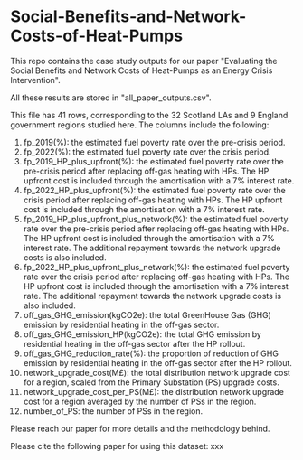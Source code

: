 # Social-Benefits-and-Network-Costs-of-Heat-Pumps 

This repo contains the case study outputs for our paper "Evaluating the Social Benefits and Network Costs of Heat-Pumps as an Energy Crisis Intervention". 

All these results are stored in "all_paper_outputs.csv".

This file has 41 rows, corresponding to the 32 Scotland LAs and 9 England government regions studied here. The columns include the following: 
1. fp\_2019(\%): the estimated fuel poverty rate over the pre-crisis period.
2. fp\_2022(\%): the estimated fuel poverty rate over the crisis period.
3. fp\_2019\_HP\_plus\_upfront(\%): the estimated fuel poverty rate over the pre-crisis period after replacing off-gas heating with HPs. The HP upfront cost is included through the amortisation with a 7\% interest rate.
4. fp\_2022\_HP\_plus\_upfront(\%): the estimated fuel poverty rate over the crisis period after replacing off-gas heating with HPs. The HP upfront cost is included through the amortisation with a 7\% interest rate.
5. fp\_2019\_HP\_plus\_upfront\_plus\_network(\%): the estimated fuel poverty rate over the pre-crisis period after replacing off-gas heating with HPs. The HP upfront cost is included through the amortisation with a 7\% interest rate. The additional repayment towards the network upgrade costs is also included.
6. fp\_2022\_HP\_plus\_upfront\_plus\_network(\%): the estimated fuel poverty rate over the crisis period after replacing off-gas heating with HPs. The HP upfront cost is included through the amortisation with a 7\% interest rate. The additional repayment towards the network upgrade costs is also included.
7. off\_gas\_GHG\_emission(kgCO2e): the total GreenHouse Gas (GHG) emission by residential heating in the off-gas sector.
8. off\_gas\_GHG\_emission\_HP(kgCO2e): the total GHG emission by residential heating in the off-gas sector after the HP rollout.
9. off\_gas\_GHG\_reduction\_rate(\%): the proportion of reduction of GHG emission by residential heating in the off-gas sector after the HP rollout.
10. network\_upgrade\_cost(M£): the total distribution network upgrade cost for a region, scaled from the Primary Substation (PS) upgrade costs.
11. network\_upgrade\_cost\_per\_PS(M£): the distribution network upgrade cost for a region averaged by the number of PSs in the region.
12. number\_of\_PS: the number of PSs in the region.

Please reach our paper for more details and the methodology behind.

Please cite the following paper for using this dataset: 
xxx
